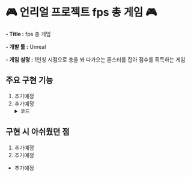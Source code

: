 # 🎮 언리얼 프로젝트 fps 총 게임 🎮

**\- Title :** fps 총 게임

**\- 개발 툴 :** Unreal

**\- 게임 설명 :** 1인칭 시점으로 총을 쏴 다가오는 몬스터를 잡아 점수를 획득하는 게임
				

<h2>주요 구현 기능</h2>   


1. 추가예정       
2. 추가예정
	<details>
	<summary>코드</summary>
	</details>
              
<h2>구현 시 아쉬웠던 점</h2>


1. 추가예정
2. 추가예정
- 추가예정
